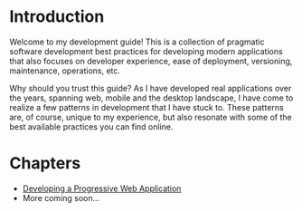 # Introduction
Welcome to my development guide! This is a collection of pragmatic software development best practices for developing modern applications that also focuses on developer experience, ease of deployment, versioning, maintenance, operations, etc.

Why should you trust this guide? As I have developed real applications over the years, spanning web, mobile and the desktop landscape, I have come to realize a few patterns in development that I have stuck to. These patterns are, of course, unique to my experience, but also resonate with some of the best available practices you can find online.

# Chapters
* [Developing a Progressive Web Application](https://github.com/yashanand1910/guides/wiki/Developing-a-Progressive-Web-Application)
* More coming soon...
